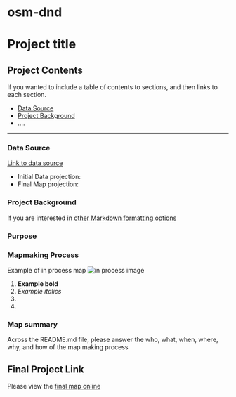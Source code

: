 # osm-dnd



# Project title


## Project Contents

If you wanted to include a table of contents to sections, and then links to each section.


- [Data Source](#data-source)
- [Project Background](#project-background)
- ....

***

### Data Source

[Link to data source](https://...)

* Initial Data projection: 
* Final Map projection:

### Project Background

If you are interested in [other Markdown formatting options](https://www.markdownguide.org/basic-syntax/)

### Purpose

### Mapmaking Process

Example of in process map ![in process image](filepath)

1. **Example bold**
2. *Example italics*
3. 
4. 

### Map summary

Across the README.md file, please answer the who, what, when, where, why, and how of the map making process


## Final Project Link

Please view the [final map online](www.github...)
